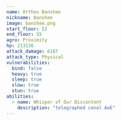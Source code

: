 ```yaml
---
name: Orthos Banshee
nickname: Banshee
image: banshee.png
start_floor: 52
end_floor: 55
agro: Proximity
hp: 213136
attack_damage: 6187
attack_type: Physical
vulnerabilities:
  bind: false
  heavy: true
  sleep: true
  slow: true
  stun: true
abilities:
  - name: Whisper of Our Discontent
    description: "telegraphed conal AoE"
---
```

